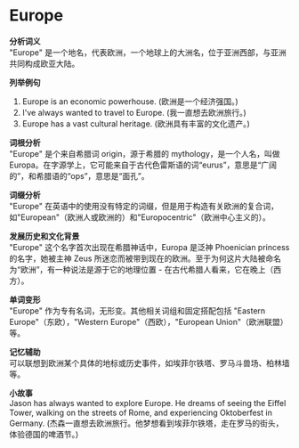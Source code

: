 # Europe

**分析词义**  
"Europe" 是一个地名，代表欧洲，一个地球上的大洲名，位于亚洲西部，与亚洲共同构成欧亚大陆。

  

**列举例句**

  

1.  Europe is an economic powerhouse. (欧洲是一个经济强国。)
2.  I've always wanted to travel to Europe. (我一直想去欧洲旅行。)
3.  Europe has a vast cultural heritage. (欧洲具有丰富的文化遗产。)

  

**词根分析**  
"Europe" 是个来自希腊词 origin，源于希腊的 mythology，是一个人名，叫做 Europa。在字源学上，它可能来自于古代色雷斯语的词“eurus”，意思是“广阔的”，和希腊语的“ops”，意思是“面孔”。

  

**词缀分析**  
"Europe" 在英语中的使用没有特定的词缀，但是用于构造有关欧洲的复合词，如"European"（欧洲人或欧洲的）和"Europocentric"（欧洲中心主义的）。

  

**发展历史和文化背景**  
"Europe" 这个名字首次出现在希腊神话中，Europa 是泛神 Phoenician princess 的名字，她被主神 Zeus 所迷恋而被带到现在的欧洲。至于为何这片大陆被命名为“欧洲”，有一种说法是源于它的地理位置 - 在古代希腊人看来，它在晚上（西方）。

  

**单词变形**  
"Europe" 作为专有名词，无形变。其他相关词组和固定搭配包括 "Eastern Europe"（东欧），"Western Europe"（西欧），"European Union"（欧洲联盟）等。

  

**记忆辅助**  
可以联想到欧洲某个具体的地标或历史事件，如埃菲尔铁塔、罗马斗兽场、柏林墙等。

  

**小故事**  
Jason has always wanted to explore Europe. He dreams of seeing the Eiffel Tower, walking on the streets of Rome, and experiencing Oktoberfest in Germany. (杰森一直想去欧洲旅行。他梦想看到埃菲尔铁塔，走在罗马的街头，体验德国的啤酒节。)
